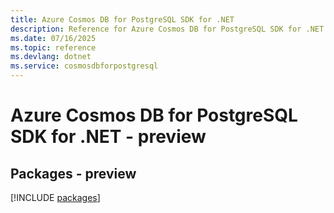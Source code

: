 ```yaml
---
title: Azure Cosmos DB for PostgreSQL SDK for .NET
description: Reference for Azure Cosmos DB for PostgreSQL SDK for .NET
ms.date: 07/16/2025
ms.topic: reference
ms.devlang: dotnet
ms.service: cosmosdbforpostgresql
---
```

# Azure Cosmos DB for PostgreSQL SDK for .NET - preview
## Packages - preview
[!INCLUDE [packages](cosmos-db-for-postgresql-index.md)]